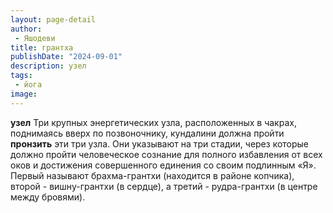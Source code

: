```yaml
---
layout: page-detail
author:
 - Яшодеви
title: грантха
publishDate: "2024-09-01"
description: узел
tags:
 - йога
image: 
---
```


__узел__
Три крупных энергетических узла, расположенных в чакрах, поднимаясь вверх по позвоночнику, кундалини должна пройти __пронзить__ эти три узла. Они указывают на три стадии, через которые должно пройти человеческое сознание для полного избавления от всех оков и достижения совершенного единения со своим подлинным «Я». Первый называют брахма-грантхи (находится в районе копчика), второй - вишну-грантхи (в сердце), а третий - рудра-грантхи (в центре между бровями).

